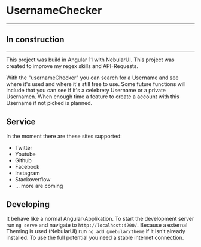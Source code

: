 # UsernameChecker

* * * * * * * * * *
## In construction
* * * * * * * * * *


This project was build in Angular 11 with NebularUI. This project was created to improve my regex skills and API-Requests.

With the "usernameChecker" you can search for a Username and see where it's used and where it's still free to use. Some future functions will include that you can see if it's a celebrety Username or a private Usernamen. When enough time a feature to create a account with this Username if not picked is planned.


## Service
In the moment there are these sites supported:

- Twitter
- Youtube
- Github
- Facebook
- Instagram
- Stackoverflow
- ... more are coming


## Developing
It behave like a normal Angular-Applikation. To start the development server run `ng serve` and navigate to `http://localhost:4200/`. Because a external Theming is used (NebularUI) run `ng add @nebular/theme` if it isn't already installed. To use the full potential you need a stable internet connection.
